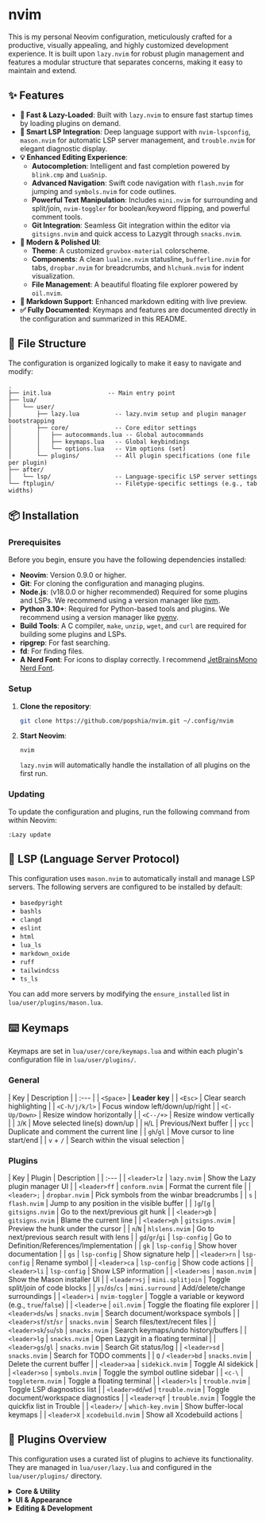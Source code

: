 # nvim

This is my personal Neovim configuration, meticulously crafted for a productive, visually appealing, and highly customized development experience. It is built upon `lazy.nvim` for robust plugin management and features a modular structure that separates concerns, making it easy to maintain and extend.

## ✨ Features

-   **🚀 Fast & Lazy-Loaded**: Built with `lazy.nvim` to ensure fast startup times by loading plugins on demand.
-   **🧠 Smart LSP Integration**: Deep language support with `nvim-lspconfig`, `mason.nvim` for automatic LSP server management, and `trouble.nvim` for elegant diagnostic display.
-   **💡 Enhanced Editing Experience**:
    -   **Autocompletion**: Intelligent and fast completion powered by `blink.cmp` and `LuaSnip`.
    -   **Advanced Navigation**: Swift code navigation with `flash.nvim` for jumping and `symbols.nvim` for code outlines.
    -   **Powerful Text Manipulation**: Includes `mini.nvim` for surrounding and split/join, `nvim-toggler` for boolean/keyword flipping, and powerful comment tools.
    -   **Git Integration**: Seamless Git integration within the editor via `gitsigns.nvim` and quick access to Lazygit through `snacks.nvim`.
-   **🎨 Modern & Polished UI**:
    -   **Theme**: A customized `gruvbox-material` colorscheme.
    -   **Components**: A clean `lualine.nvim` statusline, `bufferline.nvim` for tabs, `dropbar.nvim` for breadcrumbs, and `hlchunk.nvim` for indent visualization.
    -   **File Management**: A beautiful floating file explorer powered by `oil.nvim`.
-   **📝 Markdown Support**: Enhanced markdown editing with live preview.
-   **✅ Fully Documented**: Keymaps and features are documented directly in the configuration and summarized in this README.

## 📂 File Structure

The configuration is organized logically to make it easy to navigate and modify:

```
.
├── init.lua                -- Main entry point
├── lua/
│   └── user/
│       ├── lazy.lua          -- lazy.nvim setup and plugin manager bootstrapping
│       ├── core/             -- Core editor settings
│       │   ├── autocommands.lua -- Global autocommands
│       │   ├── keymaps.lua   -- Global keybindings
│       │   └── options.lua   -- Vim options (set)
│       └── plugins/          -- All plugin specifications (one file per plugin)
├── after/
│   └── lsp/                  -- Language-specific LSP server settings
└── ftplugin/                 -- Filetype-specific settings (e.g., tab widths)
```

## 📦 Installation

### Prerequisites

Before you begin, ensure you have the following dependencies installed:

-   **Neovim**: Version 0.9.0 or higher.
-   **Git**: For cloning the configuration and managing plugins.
-   **Node.js**: (v18.0.0 or higher recommended) Required for some plugins and LSPs. We recommend using a version manager like [nvm](https://github.com/nvm-sh/nvm).
-   **Python 3.10+**: Required for Python-based tools and plugins. We recommend using a version manager like [pyenv](https://github.com/pyenv/pyenv).
-   **Build Tools**: A C compiler, `make`, `unzip`, `wget`, and `curl` are required for building some plugins and LSPs.
-   **ripgrep**: For fast searching.
-   **fd**: For finding files.
-   **A Nerd Font**: For icons to display correctly. I recommend [JetBrainsMono Nerd Font](https://www.nerdfonts.com/font-downloads).

### Setup

1.  **Clone the repository**:
    ```bash
    git clone https://github.com/popshia/nvim.git ~/.config/nvim
    ```
2.  **Start Neovim**:
    ```
    nvim
    ```
    `lazy.nvim` will automatically handle the installation of all plugins on the first run.

### Updating

To update the configuration and plugins, run the following command from within Neovim:

```
:Lazy update
```

## 🤖 LSP (Language Server Protocol)

This configuration uses `mason.nvim` to automatically install and manage LSP servers. The following servers are configured to be installed by default:

- `basedpyright`
- `bashls`
- `clangd`
- `eslint`
- `html`
- `lua_ls`
- `markdown_oxide`
- `ruff`
- `tailwindcss`
- `ts_ls`

You can add more servers by modifying the `ensure_installed` list in `lua/user/plugins/mason.lua`.

## ⌨️ Keymaps

Keymaps are set in `lua/user/core/keymaps.lua` and within each plugin\'s configuration file in `lua/user/plugins/`.

### General

| Key | Description |
| :--- |
| `<Space>` | **Leader key** |
| `<Esc>` | Clear search highlighting |
| `<C-h/j/k/l>` | Focus window left/down/up/right |
| `<C-Up/Down>` | Resize window horizontally |
| `<C--/+>` | Resize window vertically |
| `J`/`K` | Move selected line(s) down/up |
| `H`/`L` | Previous/Next buffer |
| `ycc` | Duplicate and comment the current line |
| `gh`/`gl` | Move cursor to line start/end |
| `v` + `/` | Search within the visual selection |

### Plugins

| Key | Plugin | Description |
| :--- |
| `<leader>lz` | `lazy.nvim` | Show the Lazy plugin manager UI |
| `<leader>ff` | `conform.nvim` | Format the current file |
| `<leader>;` | `dropbar.nvim` | Pick symbols from the winbar breadcrumbs |
| `s` | `flash.nvim` | Jump to any position in the visible buffer |
| `]g`/`[g` | `gitsigns.nvim` | Go to the next/previous git hunk |
| `<leader>gb` | `gitsigns.nvim` | Blame the current line |
| `<leader>gh` | `gitsigns.nvim` | Preview the hunk under the cursor |
| `n`/`N` | `hlslens.nvim` | Go to next/previous search result with lens |
| `gd`/`gr`/`gi` | `lsp-config` | Go to Definition/References/Implementation |
| `gk` | `lsp-config` | Show hover documentation |
| `gs` | `lsp-config` | Show signature help |
| `<leader>rn` | `lsp-config` | Rename symbol |
| `<leader>ca` | `lsp-config` | Show code actions |
| `<leader>li` | `lsp-config` | Show LSP information |
| `<leader>ms` | `mason.nvim` | Show the Mason installer UI |
| `<leader>sj` | `mini.splitjoin` | Toggle split/join of code blocks |
| `ys`/`ds`/`cs` | `mini.surround` | Add/delete/change surroundings |
| `<leader>i` | `nvim-toggler` | Toggle a variable or keyword (e.g., `true`/`false`) |
| `<leader>e` | `oil.nvim` | Toggle the floating file explorer |
| `<leader>ds`/`ws` | `snacks.nvim` | Search document/workspace symbols |
| `<leader>sf`/`st`/`sr` | `snacks.nvim` | Search files/text/recent files |
| `<leader>sk`/`su`/`sb` | `snacks.nvim` | Search keymaps/undo history/buffers |
| `<leader>lg` | `snacks.nvim` | Open Lazygit in a floating terminal |
| `<leader>gs`/`gl` | `snacks.nvim` | Search Git status/log |
| `<leader>sd` | `snacks.nvim` | Search for TODO comments |
| `Q` / `<leader>bd` | `snacks.nvim` | Delete the current buffer |
| `<leader>aa` | `sidekick.nvim` | Toggle AI sidekick |
| `<leader>so` | `symbols.nvim` | Toggle the symbol outline sidebar |
| `<c-\` | `toggleterm.nvim` | Toggle a floating terminal |
| `<leader>ls` | `trouble.nvim` | Toggle LSP diagnostics list |
| `<leader>dd`/`wd` | `trouble.nvim` | Toggle document/workspace diagnostics |
| `<leader>qf` | `trouble.nvim` | Toggle the quickfix list in Trouble |
| `<leader>/` | `which-key.nvim` | Show buffer-local keymaps |
| `<leader>X` | `xcodebuild.nvim` | Show all Xcodebuild actions |

## 🔌 Plugins Overview

This configuration uses a curated list of plugins to achieve its functionality. They are managed in `lua/user/lazy.lua` and configured in the `lua/user/plugins/` directory.

<details>
<summary><strong>Core & Utility</strong></summary>

-   **[lazy.nvim](https://github.com/folke/lazy.nvim)**: The plugin manager.
-   **[mason.nvim](https://github.com/williamboman/mason.nvim)**: Manages LSP servers, DAP servers, linters, and formatters.
-   **[nvim-lspconfig](https://github.com/neovim/nvim-lspconfig)**: Configurations for the Neovim LSP client.
-   **[conform.nvim](https://github.com/stevearc/conform.nvim)**: A lightweight and opinionated formatting plugin.
-   **[snacks.nvim](https://github.com/folke/snacks.nvim)**: A collection of useful UI components and utilities.
-   **[toggleterm.nvim](https://github.com/akinsho/toggleterm.nvim)**: A powerful terminal manager.
-   **[which-key.nvim](https://github.com/folke/which-key.nvim)**: Displays a popup with possible keybindings.
-   **[todo-comments.nvim](https://github.com/folke/todo-comments.nvim)**: Highlights and searches for TODO comments.
-   **[guess-indent.nvim](https://github.com/nmac427/guess-indent.nvim)**: Automatic indentation style detection.
-   **[auto-cmdheight.nvim](https://github.com/jake-stewart/auto-cmdheight.nvim)**: Automatically adjusts the command line height.
-   **[store.nvim](https://github.com/alex-popov-tech/store.nvim)**: A plugin for managing notes and snippets.

</details>

<details>
<summary><strong>UI & Appearance</strong></summary>

-   **[gruvbox-material](https://github.com/sainnhe/gruvbox-material)**: The primary colorscheme.
-   **[lualine.nvim](https://github.com/nvim-lualine/lualine.nvim)**: A feature-rich statusline.
-   **[bufferline.nvim](https://github.com/akinsho/bufferline.nvim)**: A stylish buffer line (tabs).
-   **[dropbar.nvim](https://github.com/Bekaboo/dropbar.nvim)**: IDE-like breadcrumbs in the winbar.
-   **[symbols.nvim](https://github.com/oskarrrrrrr/symbols.nvim)**: A sidebar for viewing code symbols.
-   **[sidekick.nvim](https://github.com/folke/sidekick.nvim)**: A diagnostics sidebar.
-   **[hlchunk.nvim](https://github.com/shellRaining/hlchunk.nvim)**: Highlights the current code chunk/indentation level.
-   **[smear-cursor.nvim](https://github.com/sphamba/smear-cursor.nvim)**: A fun cursor animation plugin.
-   **[nvim-highlight-colors](https://github.com/brenoprata10/nvim-highlight-colors)**: Highlights color codes in your files.
-   **[visual-whitespace.nvim](https://github.com/mcauley-penney/visual-whitespace.nvim)**: Shows whitespace characters in visual mode.
-   **[colorful-menu.nvim](https://github.com/xzbdmw/colorful-menu.nvim)**: Adds color to the completion menu.
-   **[tiny-inline-diagnostic.nvim](https://github.com/rachartier/tiny-inline-diagnostic.nvim)**: Displays diagnostics inline.
-   **[neoscroll.nvim](https://github.com/karb94/neoscroll.nvim)**: Smooth scrolling for Neovim.
-   **[hlslens.nvim](https://github.com/kevinhwang91/nvim-hlslens)**: Shows a lens for search results.

</details>

<details>
<summary><strong>Editing & Development</strong></summary>

-   **[nvim-treesitter](https://github.com/nvim-treesitter/nvim-treesitter)**: Provides advanced syntax highlighting and code parsing.
-   **[blink.cmp](https://github.com/saghen/blink.cmp)**: A fast and feature-rich autocompletion engine.
-   **[LuaSnip](https://github.com/L3MON4D3/LuaSnip)**: A powerful snippet engine.
-   **[flash.nvim](https://github.com/folke/flash.nvim)**: In-editor navigation via quick text jumps.
-   **[oil.nvim](https://github.com/stevearc/oil.nvim)**: A modern file explorer that edits the filesystem like a buffer.
-   **[gitsigns.nvim](https://github.com/lewis6991/gitsigns.nvim)**: Git integration in the sign column.
-   **[trouble.nvim](https://github.com/folke/trouble.nvim)**: A pretty list for diagnostics, references, and more.
-   **[mini.nvim](https://github.com/echasnovski/mini.nvim)**: A collection of minimal, single-file plugins (`ai`, `surround`, `splitjoin`).
-   **[Comment.nvim](https://github.com/numToStr/Comment.nvim)**: Smart commenting.
-   **[nvim-autopairs](https://github.com/windwp/nvim-autopairs)**: Automatically inserts and manages pairs of brackets, quotes, etc.
-   **[vim-markdown](https://github.com/preservim/vim-markdown)**: Enhanced markdown support.
-   **[markdown.nvim](https://github.com/MeanderingProgrammer/markdown.nvim)**: Markdown preview.
-   **[nvim-toggler](https://github.com/nguyenvukhang/nvim-toggler)**: Toggles keywords and values (e.g., `true` to `false`).
-   **[alternative.nvim](https://github.com/Goose97/alternative.nvim)**: Quickly edit code using predefined rules.
-   **[nvim-ts-autotag](https://github.com/windwp/nvim-ts-autotag)**: Automatically closes and renames HTML tags.
-   **[tailwind-tools.nvim](https://github.com/luckasRanarison/tailwind-tools.nvim)**: Tools for Tailwind CSS.
-   **[nvim-dap](https://github.com/mfussenegger/nvim-dap)** & **[nvim-dap-ui](https://github.com/rcarriga/nvim-dap-ui)**: Debug Adapter Protocol support.
-   **[xcodebuild.nvim](https://github.com/wojciech-kulik/xcodebuild.nvim)**: Xcode build integration.
-   **[leetcode.nvim](https://github.com/kawre/leetcode.nvim)**: LeetCode integration.

</details>
